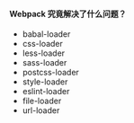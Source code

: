 #### Webpack 究竟解决了什么问题？
- babal-loader
- css-loader
- less-loader
- sass-loader
- postcss-loader
- style-loader
- eslint-loader
- file-loader
- url-loader